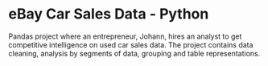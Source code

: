 # eBay Car Sales Data - Python

Pandas project where an entrepreneur, Johann, hires an analyst to get competitive intelligence on used car sales data. The project contains data cleaning, analysis by segments of data, grouping and table representations. 
